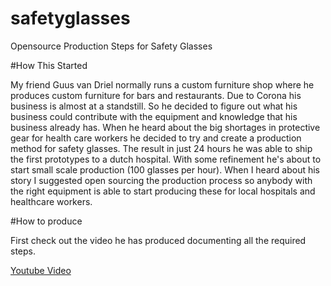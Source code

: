 # safetyglasses
Opensource Production Steps for Safety Glasses

#How This Started

My friend Guus van Driel normally runs a custom furniture shop where he produces custom furniture for bars and restaurants. Due to Corona his business is almost at a standstill. So he decided to figure out what his business could contribute with the equipment and knowledge that his business already has. When he heard about the big shortages in protective gear for health care workers he decided to try and create a production method for safety glasses. The result in just 24 hours he was able to ship the first prototypes to a dutch hospital. 
With some refinement he's about to start small scale production (100 glasses per hour). When I heard about his story I suggested open sourcing the production process so anybody with the right equipment is able to start producing these for local hospitals and healthcare workers. 

#How to produce 

First check out the video he has produced documenting all the required steps.

[Youtube Video]("https://www.youtube.com/embed/u8RTdjMwDoo)


